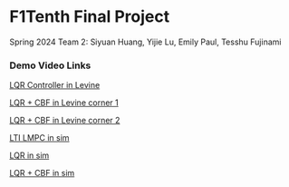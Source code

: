 # F1Tenth Final Project
Spring 2024
Team 2: Siyuan Huang, Yijie Lu, Emily Paul, Tesshu Fujinami

### Demo Video Links
[LQR Controller in Levine](https://youtu.be/iXElyrxWE0E?si=dQ1qxuJx18MpP_zg)

[LQR + CBF in Levine corner 1](https://youtu.be/6MgYsUQxcqs?si=Yvba5Hkk__sZqE9h)

[LQR + CBF in Levine corner 2](https://youtu.be/6o8kw9J6nZQ?si=NP_M5trMGpck1uro)

[LTI LMPC in sim](https://youtu.be/LgpSaIdVRxc?si=VV_a3b4wzrUeM5BR)

[LQR in sim](https://youtu.be/fFzWtrB7UtQ?si=x3q7fV45mjjBrMuQ)

[LQR + CBF in sim](https://youtu.be/jW8C92jSpUU?si=S03ojP8ewhkLtNCF)
